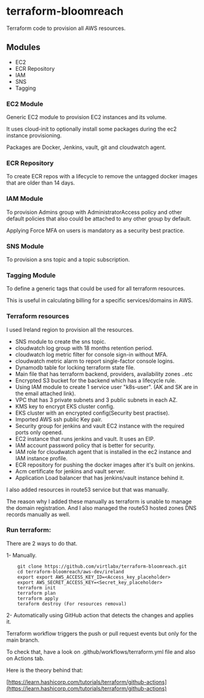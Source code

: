# terraform-bloomreach
Terraform code to provision all AWS resources.

## Modules
- EC2
- ECR Repository 
- IAM
- SNS
- Tagging

### EC2 Module
Generic EC2 module to provision EC2 instances and its volume.

It uses cloud-init to optionally install some packages during the ec2 instance provisioning.

Packages are Docker, Jenkins, vault, git and cloudwatch agent.

### ECR Repository
To create ECR repos with a lifecycle to remove the untagged docker images that are older than 14 days.

### IAM Module
To provision Admins group with AdministratorAccess policy and other default policies that also could be attached to any other group by default.

Applying Force MFA on users is mandatory as a security best practice. 

### SNS Module
To provision a sns topic and a topic subscription.

### Tagging Module
To define a generic tags that could be used for all terraform resources.

This is useful in calculating billing for a specific services/domains in AWS.

### Terraform resources

I used Ireland region to provision all the resources.

- SNS module to create the sns topic.
- cloudwatch log group with 18 months retention period. 
- cloudwatch log metric filter for console sign-in without MFA.
- cloudwatch metric alarm to report single-factor console logins.
- Dynamodb table for locking terraform state file.
- Main file that has terraform backend, providers, availability zones ..etc
- Encrypted S3 bucket for the backend which has a lifecycle rule.
- Using IAM module to create 1 service user "k8s-user". (AK and SK are in the email attached link).
- VPC that has 3 private subnets and 3 public subnets in each AZ.
- KMS key to encrypt EKS cluster config.
- EKS cluster with an encrypted config(Security best practise).
- Imported AWS ssh public Key pair.
- Security group for jenkins and vault EC2 instance with the required ports only opened.
- EC2 instance that runs jenkins and vault. It uses an EIP.
- IAM account password policy that is better for security.
- IAM role for cloudwatch agent that is installed in the ec2 instance and IAM instance profile.
- ECR repository for pushing the docker images after it's built on jenkins.
- Acm certificate for jenkins and vault server.
- Application Load balancer that has jenkins/vault instance behind it.

I also added resources in route53 service but that was manually.

The reason why I added these manually as terraform is unable to manage the domain registration.
And I also managed the route53 hosted zones DNS records manually as well.

### Run terraform:
There are 2 ways to do that.

1- Manually.

```
    git clone https://github.com/virtlabx/terraform-bloomreach.git
    cd terraform-bloomreach/aws-dev/ireland
    export export AWS_ACCESS_KEY_ID=<Access_key_placeholder>
    export AWS_SECRET_ACCESS_KEY=<Secret_key_placeholder>
    terraform init
    terraform plan
    terraform apply
    teraform destroy (For resources removal)
```

2- Automatically using GitHub action that detects the changes and applies it.

Terraform workflow triggers the push or pull request events but only for the main branch.

To check that, have a look on .github/workflows/terraform.yml file and also on Actions tab.

Here is the theory behind that:

[https://learn.hashicorp.com/tutorials/terraform/github-actions](https://learn.hashicorp.com/tutorials/terraform/github-actions)